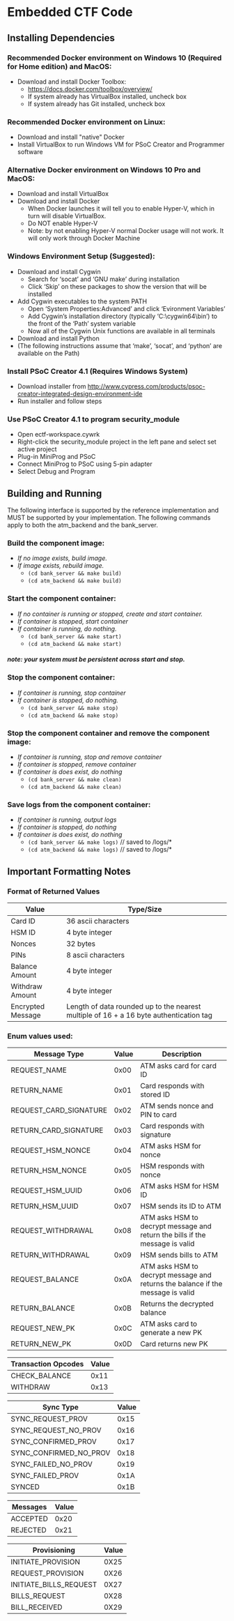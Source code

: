 # Embedded CTF Code


## Installing Dependencies

### Recommended Docker environment on Windows 10 (Required for Home edition) and MacOS:

* Download and install Docker Toolbox:
    - https://docs.docker.com/toolbox/overview/
    - If system already has VirtualBox installed, uncheck box
    - If system already has Git installed, uncheck box

### Recommended Docker environment on Linux:

* Download and install "native" Docker
* Install VirtualBox to run Windows VM for PSoC Creator and Programmer software

### Alternative Docker environment on Windows 10 Pro and MacOS:
* Download and install VirtualBox
* Download and install Docker
    - When Docker launches it will tell you to enable Hyper-V, which in turn will disable VirtualBox.  
    - Do NOT enable Hyper-V
    - Note: by not enabling Hyper-V normal Docker usage will not work.  It will only work through Docker Machine

### Windows Environment Setup (Suggested):
* Download and install Cygwin
    - Search for ‘socat’ and ‘GNU make’ during installation
    - Click ‘Skip’ on these packages to show the version that will be installed
* Add Cygwin executables to the system PATH
    - Open ‘System Properties:Advanced’ and click ‘Evironment Variables’
    - Add Cygwin’s installation directory (typically ‘C:\cygwin64\bin’) to the front of the ‘Path’ system variable
    - Now all of the Cygwin Unix functions are available in all terminals
* Download and install Python
* (The following instructions assume that ‘make’, ‘socat’, and ‘python’ are available on the Path)

### Install PSoC Creator 4.1 (Requires Windows System)
* Download installer from http://www.cypress.com/products/psoc-creator-integrated-design-environment-ide
* Run installer and follow steps

### Use PSoC Creator 4.1 to program security_module
* Open ectf-workspace.cywrk
* Right-click the security_module project in the left pane and select set active project
* Plug-in MiniProg and PSoC
* Connect MiniProg to PSoC using 5-pin adapter
* Select Debug and Program

## Building and Running

The following interface is supported by the reference implementation and MUST
be supported by your implementation. The following commands apply to both the
atm\_backend and the bank\_server.

### Build the component image:

* *If no image exists, build image.*
* *If image exists, rebuild image.*
     - `(cd bank_server && make build)`
     - `(cd atm_backend && make build)`

### Start the component container:

* *If no container is running or stopped, create and start container.*
* *If container is stopped, start container*
* *If container is running, do nothing.*
     - `(cd bank_server && make start)`
     - `(cd atm_backend && make start)`

#### *note: your system must be persistent across start and stop.*

### Stop the component container:

* *If container is running, stop container*
* *If container is stopped, do nothing.*
     - `(cd bank_server && make stop)`
     - `(cd atm_backend && make stop)`

### Stop the component container and remove the component image:

* *If container is running, stop and remove container*
* *If container is stopped, remove container*
* *If container is does exist, do nothing*
     - `(cd bank_server && make clean)`
     - `(cd atm_backend && make clean)`

### Save logs from the component container:

* *If container is running, output logs*
* *If container is stopped, do nothing*
* *If container is does exist, do nothing*
     - `(cd bank_server && make logs)` // saved to /logs/*
     - `(cd atm_backend && make logs)` // saved to /logs/*

## Important Formatting Notes

### Format of Returned Values
| Value | Type/Size |
|-----------|------|
|Card ID | 36 ascii characters |
|HSM ID | 4 byte integer|
|Nonces| 32 bytes |
|PINs| 8 ascii characters |
|Balance Amount| 4 byte integer |
|Withdraw Amount | 4 byte integer |
|Encrypted Message| Length of data rounded up to the nearest multiple of 16 + a 16 byte authentication tag|

### Enum values used:
| Message Type | Value| Description |
|--------------|------|-------------|
|REQUEST\_NAME  | 0x00 | ATM asks card for card ID |
|RETURN\_NAME   | 0x01 | Card responds with stored ID |
|REQUEST\_CARD\_SIGNATURE | 0x02 | ATM sends nonce and PIN to card |
|RETURN\_CARD\_SIGNATURE | 0x03 | Card responds with signature |
|REQUEST\_HSM\_NONCE | 0x04 | ATM asks HSM for nonce |
|RETURN\_HSM\_NONCE | 0x05 | HSM responds with nonce |
|REQUEST\_HSM\_UUID | 0x06 | ATM asks HSM for HSM ID |
|RETURN\_HSM\_UUID  | 0x07 | HSM sends its ID to ATM |
|REQUEST\_WITHDRAWAL | 0x08 | ATM asks HSM to decrypt message and return the bills if the message is valid |
|RETURN\_WITHDRAWAL | 0x09 | HSM sends bills to ATM |
|REQUEST\_BALANCE | 0x0A | ATM asks HSM to decrypt message and returns the balance if the message is valid |
|RETURN\_BALANCE | 0x0B | Returns the decrypted balance |
|REQUEST\_NEW_PK | 0x0C | ATM asks card to generate a new PK |
|RETURN\_NEW_PK | 0x0D | Card returns new PK |

| Transaction Opcodes | Value|
|--------------|------|
|CHECK\_BALANCE  | 0x11 |
|WITHDRAW  | 0x13 |

| Sync Type | Value|
|-----------|------|
|SYNC\_REQUEST\_PROV | 0x15 |
|SYNC\_REQUEST\_NO\_PROV| 0x16 |
|SYNC\_CONFIRMED\_PROV | 0x17 |
|SYNC\_CONFIRMED\_NO\_PROV | 0x18 |
|SYNC\_FAILED\_NO\_PROV | 0x19 |
|SYNC\_FAILED\_PROV| 0x1A |
|SYNCED | 0x1B |

| Messages | Value|
|----------|------|
|ACCEPTED | 0x20 |
|REJECTED | 0x21 |

| Provisioning | Value|
|----------|------|
|INITIATE\_PROVISION|0X25|
|REQUEST\_PROVISION|0X26|
|INITIATE\_BILLS\_REQUEST|0X27|
|BILLS\_REQUEST|0X28|
|BILL_RECEIVED|0X29|

